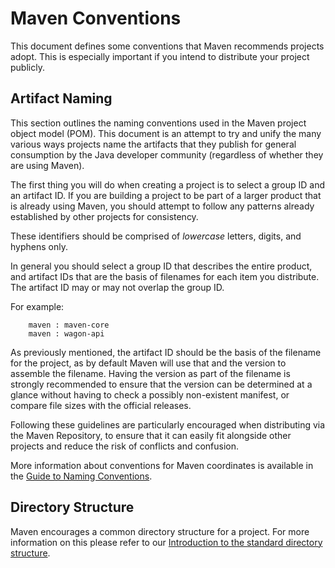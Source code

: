 # Maven Conventions

<!--
Licensed to the Apache Software Foundation (ASF) under one
or more contributor license agreements.  See the NOTICE file
distributed with this work for additional information
regarding copyright ownership.  The ASF licenses this file
to you under the Apache License, Version 2.0 (the
"License"); you may not use this file except in compliance
with the License.  You may obtain a copy of the License at

http://www.apache.org/licenses/LICENSE-2.0

Unless required by applicable law or agreed to in writing,
software distributed under the License is distributed on an
"AS IS" BASIS, WITHOUT WARRANTIES OR CONDITIONS OF ANY
KIND, either express or implied.  See the License for the
specific language governing permissions and limitations
under the License.
-->

This document defines some conventions that Maven recommends projects
adopt. This is especially important if you intend to distribute your
project publicly.

## Artifact Naming

This section outlines the naming conventions used in the Maven project
object model (POM). This document is an attempt to try and unify the
many various ways projects name the artifacts that they publish for
general consumption by the Java developer community (regardless of
whether they are using Maven).

The first thing you will do when creating a project is to select a group
ID and an artifact ID. If you are building a project to be part of a
larger product that is already using Maven, you should attempt to follow
any patterns already established by other projects for consistency.

These identifiers should be comprised of *lowercase* letters, digits,
and hyphens only.

In general you should select a group ID that describes the entire
product, and artifact IDs that are the basis of filenames for each item
you distribute. The artifact ID may or may not overlap the group ID.

For example:

        maven : maven-core
        maven : wagon-api

As previously mentioned, the artifact ID should be the basis of the
filename for the project, as by default Maven will use that and the
version to assemble the filename. Having the version as part of the
filename is strongly recommended to ensure that the version can be
determined at a glance without having to check a possibly non-existent
manifest, or compare file sizes with the official releases.

Following these guidelines are particularly encouraged when distributing
via the Maven Repository, to ensure that it can easily fit alongside
other projects and reduce the risk of conflicts and confusion.

More information about conventions for Maven coordinates is available
in the [Guide to Naming Conventions](./guides/mini/guide-naming-conventions.html).

## Directory Structure

Maven encourages a common directory structure for a project. For more
information on this please refer to our [Introduction to the standard
directory
structure](./guides/introduction/introduction-to-the-standard-directory-layout.html).

